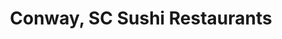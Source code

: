 ---
layout: city
title: Conway, SC Sushi Restaurants
permalink: /south-carolina/conway/
stateAbbr: SC
stateName: South Carolina
cityName: Conway
---